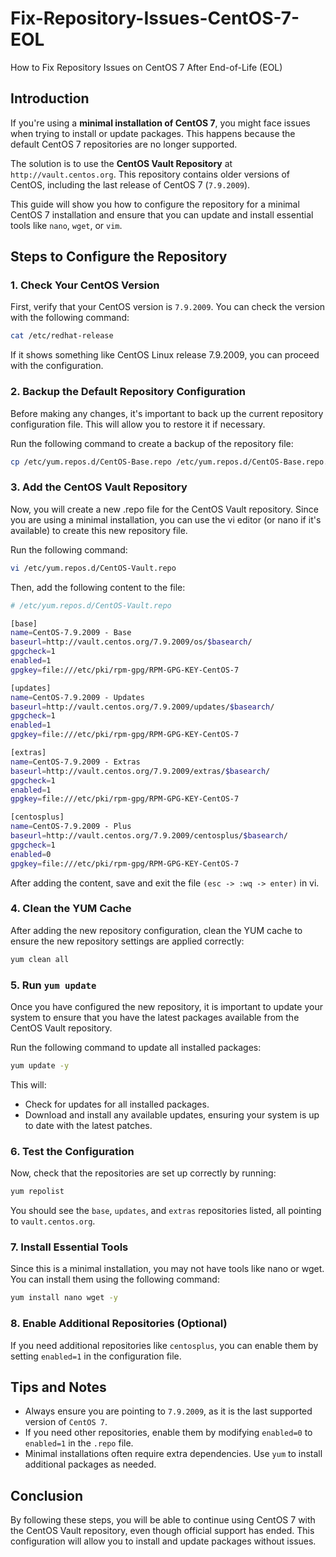# Fix-Repository-Issues-CentOS-7-EOL

How to Fix Repository Issues on CentOS 7 After End-of-Life (EOL)

## Introduction

If you're using a **minimal installation of CentOS 7**, you might face issues when trying to install or update packages. This happens because the default CentOS 7 repositories are no longer supported.

The solution is to use the **CentOS Vault Repository** at `http://vault.centos.org`. This repository contains older versions of CentOS, including the last release of CentOS 7 (`7.9.2009`).

This guide will show you how to configure the repository for a minimal CentOS 7 installation and ensure that you can update and install essential tools like `nano`, `wget`, or `vim`.

## Steps to Configure the Repository

### 1. Check Your CentOS Version

First, verify that your CentOS version is `7.9.2009`. You can check the version with the following command:

```bash
cat /etc/redhat-release
```

If it shows something like CentOS Linux release 7.9.2009, you can proceed with the configuration.

### 2. Backup the Default Repository Configuration

Before making any changes, it's important to back up the current repository configuration file. This will allow you to restore it if necessary.

Run the following command to create a backup of the repository file:

```bash
cp /etc/yum.repos.d/CentOS-Base.repo /etc/yum.repos.d/CentOS-Base.repo.backup
```

### 3. Add the CentOS Vault Repository

Now, you will create a new .repo file for the CentOS Vault repository. Since you are using a minimal installation, you can use the vi editor (or nano if it's available) to create this new repository file.

Run the following command:

```bash
vi /etc/yum.repos.d/CentOS-Vault.repo
```

Then, add the following content to the file:

```bash
# /etc/yum.repos.d/CentOS-Vault.repo

[base]
name=CentOS-7.9.2009 - Base
baseurl=http://vault.centos.org/7.9.2009/os/$basearch/
gpgcheck=1
enabled=1
gpgkey=file:///etc/pki/rpm-gpg/RPM-GPG-KEY-CentOS-7

[updates]
name=CentOS-7.9.2009 - Updates
baseurl=http://vault.centos.org/7.9.2009/updates/$basearch/
gpgcheck=1
enabled=1
gpgkey=file:///etc/pki/rpm-gpg/RPM-GPG-KEY-CentOS-7

[extras]
name=CentOS-7.9.2009 - Extras
baseurl=http://vault.centos.org/7.9.2009/extras/$basearch/
gpgcheck=1
enabled=1
gpgkey=file:///etc/pki/rpm-gpg/RPM-GPG-KEY-CentOS-7

[centosplus]
name=CentOS-7.9.2009 - Plus
baseurl=http://vault.centos.org/7.9.2009/centosplus/$basearch/
gpgcheck=1
enabled=0
gpgkey=file:///etc/pki/rpm-gpg/RPM-GPG-KEY-CentOS-7
```

After adding the content, save and exit the file `(esc -> :wq -> enter)` in vi.

### 4. Clean the YUM Cache

After adding the new repository configuration, clean the YUM cache to ensure the new repository settings are applied correctly:

```bash
yum clean all
```

### 5. Run `yum update`

Once you have configured the new repository, it is important to update your system to ensure that you have the latest packages available from the CentOS Vault repository.

Run the following command to update all installed packages:

```bash
yum update -y
```

This will:

- Check for updates for all installed packages.
- Download and install any available updates, ensuring your system is up to date with the latest patches.

### 6. Test the Configuration

Now, check that the repositories are set up correctly by running:

```bash
yum repolist
```

You should see the `base`, `updates`, and `extras` repositories listed, all pointing to `vault.centos.org`.

### 7. Install Essential Tools

Since this is a minimal installation, you may not have tools like nano or wget. You can install them using the following command:

```bash
yum install nano wget -y
```

### 8. Enable Additional Repositories (Optional)

If you need additional repositories like `centosplus`, you can enable them by setting `enabled=1` in the configuration file.

## Tips and Notes

- Always ensure you are pointing to `7.9.2009`, as it is the last supported version of `CentOS 7`.
- If you need other repositories, enable them by modifying `enabled=0` to `enabled=1` in the `.repo` file.
- Minimal installations often require extra dependencies. Use `yum` to install additional packages as needed.

## Conclusion

By following these steps, you will be able to continue using CentOS 7 with the CentOS Vault repository, even though official support has ended. This configuration will allow you to install and update packages without issues.
